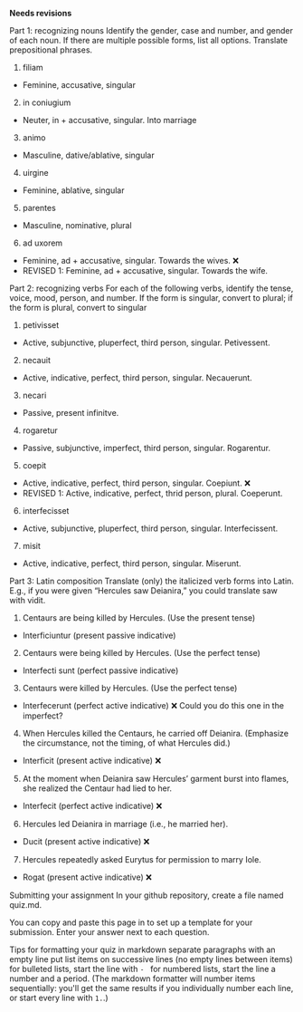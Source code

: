 **Needs revisions**

Part 1: recognizing nouns
Identify the gender, case and number, and gender of each noun. If there are multiple possible forms, list all options. 
Translate prepositional phrases.

1. filiam
- Feminine, accusative, singular
2. in coniugium
- Neuter, in + accusative, singular. Into marriage
3. animo
- Masculine, dative/ablative, singular
4. uirgine
- Feminine, ablative, singular
5. parentes
- Masculine, nominative, plural
6. ad uxorem
- Feminine, ad + accusative, singular. Towards the wives. ❌
- REVISED 1: Feminine, ad + accusative, singular. Towards the wife. 

Part 2: recognizing verbs
For each of the following verbs, identify the tense, voice, mood, person, and number.
If the form is singular, convert to plural; if the form is plural, convert to singular
1. petivisset
- Active, subjunctive, pluperfect, third person, singular. Petivessent.
2. necauit
- Active, indicative, perfect, third person, singular. Necauerunt.  
3. necari
- Passive, present infinitve. 
4. rogaretur
- Passive, subjunctive, imperfect, third person, singular. Rogarentur.
5. coepit
- Active, indicative, perfect, third person, singular. Coepiunt. ❌
- REVISED 1: Active, indicative, perfect, thrid person, plural. Coeperunt. 
6. interfecisset
- Active, subjunctive, pluperfect, third person, singular. Interfecissent.
7. misit
- Active, indicative, perfect, third person, singular. Miserunt. 


Part 3: Latin composition
Translate (only) the italicized verb forms into Latin. E.g., if you were given “Hercules saw Deianira,” you could translate saw with vidit.

1. Centaurs are being killed by Hercules. (Use the present tense)
- Interficiuntur (present passive indicative)
2. Centaurs were being killed by Hercules. (Use the perfect tense)
- Interfecti sunt (perfect passive indicative)
3. Centaurs were killed by Hercules. (Use the perfect tense)
- Interfecerunt (perfect active indicative) ❌ Could you do this one in the imperfect?
4. When Hercules killed the Centaurs, he carried off Deianira. (Emphasize the circumstance, not the timing, of what Hercules did.)
- Interficit (present active indicative) ❌
5. At the moment when Deianira saw Hercules’ garment burst into flames, she realized the Centaur had lied to her.
- Interfecit (perfect active indicative) ❌
6. Hercules led Deianira in marriage (i.e., he married her).
- Ducit (present active indicative) ❌
7. Hercules repeatedly asked Eurytus for permission to marry Iole.
- Rogat (present active indicative) ❌

Submitting your assignment
In your github repository, create a file named quiz.md.

You can copy and paste this page in to set up a template for your submission. Enter your answer next to each question.

Tips for formatting your quiz in markdown
separate paragraphs with an empty line
put list items on successive lines (no empty lines between items)
for bulleted lists, start the line with `- `
for numbered lists, start the line a number and a period. (The markdown formatter will number items sequentially: you'll get the same results if you individually number each line, or start every line with `1.`.)
